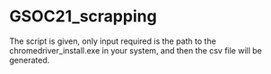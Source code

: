 # GSOC21_scrapping
The script is given, only input required is the path to the chromedriver_install.exe in your system, and then the csv file will be generated.
